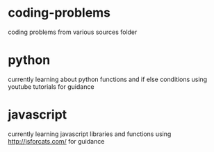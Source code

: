 # coding-problems
coding problems from various sources folder

# python
currently learning about python functions and if else conditions
using youtube tutorials for guidance

# javascript
currently learning javascript libraries and functions
using http://jsforcats.com/ for guidance
